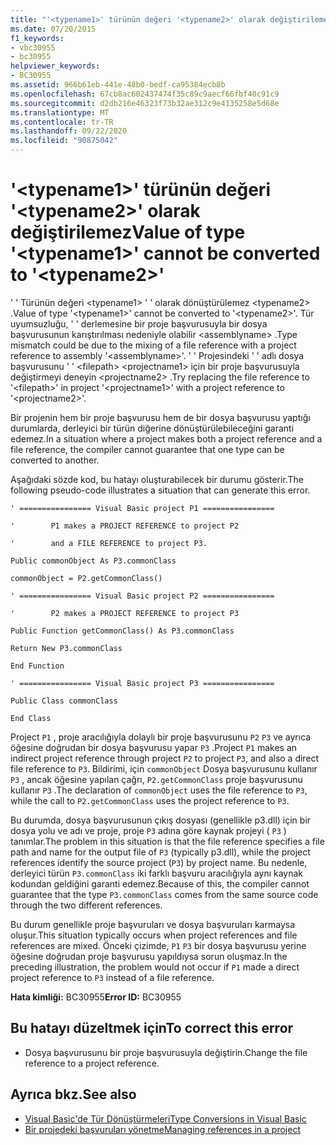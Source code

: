 ```yaml
---
title: "'<typename1>' türünün değeri '<typename2>' olarak değiştirilemez"
ms.date: 07/20/2015
f1_keywords:
- vbc30955
- bc30955
helpviewer_keywords:
- BC30955
ms.assetid: 966b61eb-441e-48b0-bedf-ca95384ecb8b
ms.openlocfilehash: 67cb8ac602437474f35c89c9aecf66fbf40c91c9
ms.sourcegitcommit: d2db216e46323f73b32ae312c9e4135258e5d68e
ms.translationtype: MT
ms.contentlocale: tr-TR
ms.lasthandoff: 09/22/2020
ms.locfileid: "90875042"
---
```

# <a name="value-of-type-typename1-cannot-be-converted-to-typename2"></a><span data-ttu-id="67672-102">'\<typename1>' türünün değeri '\<typename2>' olarak değiştirilemez</span><span class="sxs-lookup"><span data-stu-id="67672-102">Value of type '\<typename1>' cannot be converted to '\<typename2>'</span></span>

<span data-ttu-id="67672-103">' ' Türünün değeri \<typename1> ' ' olarak dönüştürülemez \<typename2> .</span><span class="sxs-lookup"><span data-stu-id="67672-103">Value of type '\<typename1>' cannot be converted to '\<typename2>'.</span></span> <span data-ttu-id="67672-104">Tür uyumsuzluğu, ' ' derlemesine bir proje başvurusuyla bir dosya başvurusunun karıştırılması nedeniyle olabilir \<assemblyname> .</span><span class="sxs-lookup"><span data-stu-id="67672-104">Type mismatch could be due to the mixing of a file reference with a project reference to assembly '\<assemblyname>'.</span></span> <span data-ttu-id="67672-105">' ' Projesindeki ' ' adlı dosya başvurusunu ' ' \<filepath> \<projectname1> için bir proje başvurusuyla değiştirmeyi deneyin \<projectname2> .</span><span class="sxs-lookup"><span data-stu-id="67672-105">Try replacing the file reference to '\<filepath>' in project '\<projectname1>' with a project reference to '\<projectname2>'.</span></span>  
  
 <span data-ttu-id="67672-106">Bir projenin hem bir proje başvurusu hem de bir dosya başvurusu yaptığı durumlarda, derleyici bir türün diğerine dönüştürülebileceğini garanti edemez.</span><span class="sxs-lookup"><span data-stu-id="67672-106">In a situation where a project makes both a project reference and a file reference, the compiler cannot guarantee that one type can be converted to another.</span></span>  
  
 <span data-ttu-id="67672-107">Aşağıdaki sözde kod, bu hatayı oluşturabilecek bir durumu gösterir.</span><span class="sxs-lookup"><span data-stu-id="67672-107">The following pseudo-code illustrates a situation that can generate this error.</span></span>  
  
 `' ================ Visual Basic project P1 ================`  
  
 `'        P1 makes a PROJECT REFERENCE to project P2`  
  
 `'        and a FILE REFERENCE to project P3.`  
  
 `Public commonObject As P3.commonClass`  
  
 `commonObject = P2.getCommonClass()`  
  
 `' ================ Visual Basic project P2 ================`  
  
 `'        P2 makes a PROJECT REFERENCE to project P3`  
  
 `Public Function getCommonClass() As P3.commonClass`  
  
 `Return New P3.commonClass`  
  
 `End Function`  
  
 `' ================ Visual Basic project P3 ================`  
  
 `Public Class commonClass`  
  
 `End Class`  
  
 <span data-ttu-id="67672-108">Project `P1` , proje aracılığıyla dolaylı bir proje başvurusunu `P2` `P3` ve ayrıca öğesine doğrudan bir dosya başvurusu yapar `P3` .</span><span class="sxs-lookup"><span data-stu-id="67672-108">Project `P1` makes an indirect project reference through project `P2` to project `P3`, and also a direct file reference to `P3`.</span></span> <span data-ttu-id="67672-109">Bildirimi, için `commonObject` Dosya başvurusunu kullanır `P3` , ancak öğesine yapılan çağrı, `P2.getCommonClass` proje başvurusunu kullanır `P3` .</span><span class="sxs-lookup"><span data-stu-id="67672-109">The declaration of `commonObject` uses the file reference to `P3`, while the call to `P2.getCommonClass` uses the project reference to `P3`.</span></span>  
  
 <span data-ttu-id="67672-110">Bu durumda, dosya başvurusunun çıkış dosyası (genellikle p3.dll) için bir dosya yolu ve adı ve proje, proje `P3` adına göre kaynak projeyi ( `P3` ) tanımlar.</span><span class="sxs-lookup"><span data-stu-id="67672-110">The problem in this situation is that the file reference specifies a file path and name for the output file of `P3` (typically p3.dll), while the project references identify the source project (`P3`) by project name.</span></span> <span data-ttu-id="67672-111">Bu nedenle, derleyici türün `P3.commonClass` iki farklı başvuru aracılığıyla aynı kaynak kodundan geldiğini garanti edemez.</span><span class="sxs-lookup"><span data-stu-id="67672-111">Because of this, the compiler cannot guarantee that the type `P3.commonClass` comes from the same source code through the two different references.</span></span>  
  
 <span data-ttu-id="67672-112">Bu durum genellikle proje başvuruları ve dosya başvuruları karmaysa oluşur.</span><span class="sxs-lookup"><span data-stu-id="67672-112">This situation typically occurs when project references and file references are mixed.</span></span> <span data-ttu-id="67672-113">Önceki çizimde, `P1` `P3` bir dosya başvurusu yerine öğesine doğrudan proje başvurusu yapıldıysa sorun oluşmaz.</span><span class="sxs-lookup"><span data-stu-id="67672-113">In the preceding illustration, the problem would not occur if `P1` made a direct project reference to `P3` instead of a file reference.</span></span>  
  
 <span data-ttu-id="67672-114">**Hata kimliği:** BC30955</span><span class="sxs-lookup"><span data-stu-id="67672-114">**Error ID:** BC30955</span></span>  
  
## <a name="to-correct-this-error"></a><span data-ttu-id="67672-115">Bu hatayı düzeltmek için</span><span class="sxs-lookup"><span data-stu-id="67672-115">To correct this error</span></span>  
  
- <span data-ttu-id="67672-116">Dosya başvurusunu bir proje başvurusuyla değiştirin.</span><span class="sxs-lookup"><span data-stu-id="67672-116">Change the file reference to a project reference.</span></span>  
  
## <a name="see-also"></a><span data-ttu-id="67672-117">Ayrıca bkz.</span><span class="sxs-lookup"><span data-stu-id="67672-117">See also</span></span>

- [<span data-ttu-id="67672-118">Visual Basic'de Tür Dönüştürmeleri</span><span class="sxs-lookup"><span data-stu-id="67672-118">Type Conversions in Visual Basic</span></span>](../../programming-guide/language-features/data-types/type-conversions.md)
- [<span data-ttu-id="67672-119">Bir projedeki başvuruları yönetme</span><span class="sxs-lookup"><span data-stu-id="67672-119">Managing references in a project</span></span>](/visualstudio/ide/managing-references-in-a-project)
